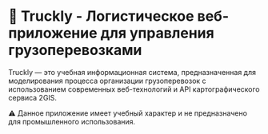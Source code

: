# 🚚 Truckly - Логистическое веб-приложение для управления грузоперевозками
Truckly — это учебная информационная система, предназначенная для моделирования процесса организации грузоперевозок с использованием современных веб-технологий и API картографического сервиса 2GIS.

⚠️ Данное приложение имеет учебный характер и не предназначено для промышленного использования.
